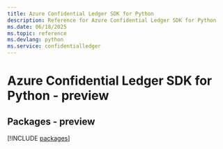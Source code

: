 ```yaml
---
title: Azure Confidential Ledger SDK for Python
description: Reference for Azure Confidential Ledger SDK for Python
ms.date: 06/18/2025
ms.topic: reference
ms.devlang: python
ms.service: confidentialledger
---
```

# Azure Confidential Ledger SDK for Python - preview
## Packages - preview
[!INCLUDE [packages](confidential-ledger-index.md)]